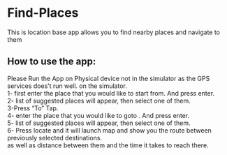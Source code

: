 # Find-Places
This is location base app allows you to find nearby places and navigate to them 

## How to use the app:

Please Run the App on Physical device not in the simulator as the GPS services does’t run well. 
on the simulator.  
1- first enter the place that you would like to start from. And press enter.  
2- list of suggested places will appear, then select one of them.    
3-Press “To” Tap.   
4- enter the place that you would like to goto . And press enter.   
5- list of suggested places will appear, then select one of them.    
6- Press locate and it will launch map and show you the route between previously selected destinations.    
	as well as distance between them and the time it takes to reach there.    


